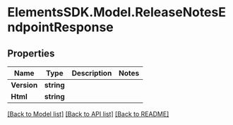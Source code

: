 # ElementsSDK.Model.ReleaseNotesEndpointResponse

## Properties

Name | Type | Description | Notes
------------ | ------------- | ------------- | -------------
**Version** | **string** |  | 
**Html** | **string** |  | 

[[Back to Model list]](../#documentation-for-models) [[Back to API list]](../#documentation-for-api-endpoints) [[Back to README]](../)

